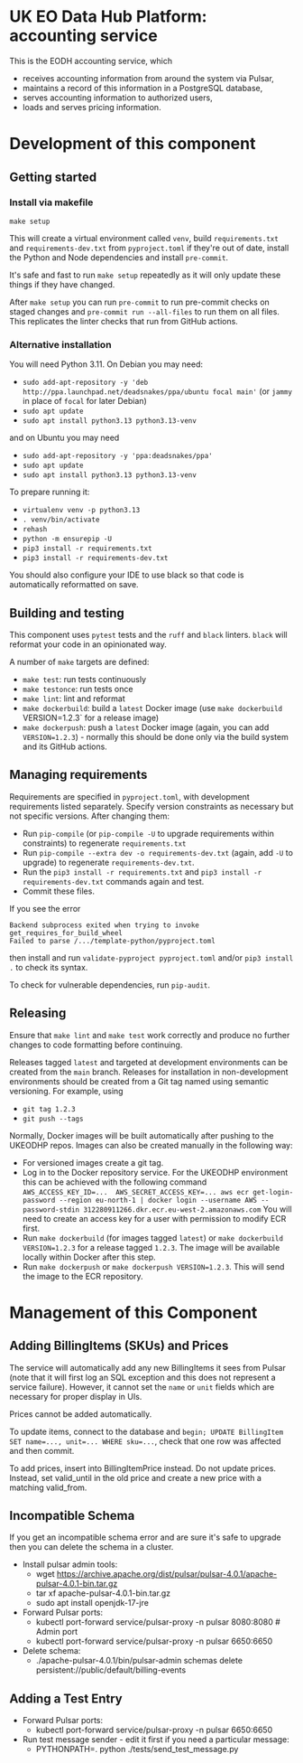 # UK EO Data Hub Platform: accounting service

This is the EODH accounting service, which

- receives accounting information from around the system via Pulsar,
- maintains a record of this information in a PostgreSQL database,
- serves accounting information to authorized users,
- loads and serves pricing information.

# Development of this component

## Getting started

### Install via makefile

```commandline
make setup
```

This will create a virtual environment called `venv`, build `requirements.txt` and
`requirements-dev.txt` from `pyproject.toml` if they're out of date, install the Python
and Node dependencies and install `pre-commit`.

It's safe and fast to run `make setup` repeatedly as it will only update these things if
they have changed.

After `make setup` you can run `pre-commit` to run pre-commit checks on staged changes and
`pre-commit run --all-files` to run them on all files. This replicates the linter checks that
run from GitHub actions.

### Alternative installation

You will need Python 3.11. On Debian you may need:

- `sudo add-apt-repository -y 'deb http://ppa.launchpad.net/deadsnakes/ppa/ubuntu focal main'` (or `jammy` in place of `focal` for later Debian)
- `sudo apt update`
- `sudo apt install python3.13 python3.13-venv`

and on Ubuntu you may need

- `sudo add-apt-repository -y 'ppa:deadsnakes/ppa'`
- `sudo apt update`
- `sudo apt install python3.13 python3.13-venv`

To prepare running it:

- `virtualenv venv -p python3.13`
- `. venv/bin/activate`
- `rehash`
- `python -m ensurepip -U`
- `pip3 install -r requirements.txt`
- `pip3 install -r requirements-dev.txt`

You should also configure your IDE to use black so that code is automatically reformatted on save.

## Building and testing

This component uses `pytest` tests and the `ruff` and `black` linters. `black` will reformat your code in an
opinionated way.

A number of `make` targets are defined:

- `make test`: run tests continuously
- `make testonce`: run tests once
- `make lint`: lint and reformat
- `make dockerbuild`: build a `latest` Docker image (use `make dockerbuild `VERSION=1.2.3` for a release image)
- `make dockerpush`: push a `latest` Docker image (again, you can add `VERSION=1.2.3`) - normally this should be done
  only via the build system and its GitHub actions.

## Managing requirements

Requirements are specified in `pyproject.toml`, with development requirements listed separately. Specify version
constraints as necessary but not specific versions. After changing them:

- Run `pip-compile` (or `pip-compile -U` to upgrade requirements within constraints) to regenerate `requirements.txt`
- Run `pip-compile --extra dev -o requirements-dev.txt` (again, add `-U` to upgrade) to regenerate
  `requirements-dev.txt`.
- Run the `pip3 install -r requirements.txt` and `pip3 install -r requirements-dev.txt` commands again and test.
- Commit these files.

If you see the error

```commandline
Backend subprocess exited when trying to invoke get_requires_for_build_wheel
Failed to parse /.../template-python/pyproject.toml
```

then install and run `validate-pyproject pyproject.toml` and/or `pip3 install .` to check its syntax.

To check for vulnerable dependencies, run `pip-audit`.

## Releasing

Ensure that `make lint` and `make test` work correctly and produce no further changes to code formatting before
continuing.

Releases tagged `latest` and targeted at development environments can be created from the `main` branch. Releases for
installation in non-development environments should be created from a Git tag named using semantic versioning. For
example, using

- `git tag 1.2.3`
- `git push --tags`

Normally, Docker images will be built automatically after pushing to the UKEODHP repos. Images can also be created
manually in the following way:

- For versioned images create a git tag.
- Log in to the Docker repository service. For the UKEODHP environment this can be achieved with the following command
  `AWS_ACCESS_KEY_ID=...  AWS_SECRET_ACCESS_KEY=... aws ecr get-login-password --region eu-north-1 | docker login --username AWS --password-stdin 312280911266.dkr.ecr.eu-west-2.amazonaws.com`
  You will need to create an access key for a user with permission to modify ECR first.
- Run `make dockerbuild` (for images tagged `latest`) or `make dockerbuild VERSION=1.2.3` for a release tagged `1.2.3`.
  The image will be available locally within Docker after this step.
- Run `make dockerpush` or `make dockerpush VERSION=1.2.3`. This will send the image to the ECR repository.

# Management of this Component

## Adding BillingItems (SKUs) and Prices

The service will automatically add any new BillingItems it sees from Pulsar (note that it will first log an SQL exception and this does not represent a service failure). However, it cannot set the `name` or `unit` fields which are necessary for proper display in UIs.

Prices cannot be added automatically.

To update items, connect to the database and `begin; UPDATE BillingItem SET name=..., unit=... WHERE sku=...`, check that one row was affected and then commit.

To add prices, insert into BillingItemPrice instead. Do not update prices. Instead, set valid_until in the old price and create a new price with a matching valid_from.

## Incompatible Schema

If you get an incompatible schema error and are sure it's safe to upgrade then you can delete the schema in a cluster.

- Install pulsar admin tools:
  - wget https://archive.apache.org/dist/pulsar/pulsar-4.0.1/apache-pulsar-4.0.1-bin.tar.gz
  - tar xf apache-pulsar-4.0.1-bin.tar.gz
  - sudo apt install openjdk-17-jre
- Forward Pulsar ports:
  - kubectl port-forward service/pulsar-proxy -n pulsar 8080:8080 # Admin port
  - kubectl port-forward service/pulsar-proxy -n pulsar 6650:6650
- Delete schema:
  - ./apache-pulsar-4.0.1/bin/pulsar-admin schemas delete persistent://public/default/billing-events

## Adding a Test Entry

- Forward Pulsar ports:
  - kubectl port-forward service/pulsar-proxy -n pulsar 6650:6650
- Run test message sender - edit it first if you need a particular message:
  - PYTHONPATH=. python ./tests/send_test_message.py
